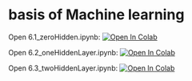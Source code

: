 # basis of Machine learning

Open 6.1_zeroHidden.ipynb: [![Open In Colab](https://colab.research.google.com/assets/colab-badge.svg)](https://colab.research.google.com/github/daiki-matsunaga/MathMeasurement/blob/main/lec06/6.1_zeroHiddenLayer.ipynb)

Open 6.2_oneHiddenLayer.ipynb: [![Open In Colab](https://colab.research.google.com/assets/colab-badge.svg)](https://colab.research.google.com/github/daiki-matsunaga/MathMeasurement/blob/main/lec06/6.2_oneHiddenLayer.ipynb)

Open 6.3_twoHiddenLayer.ipynb: [![Open In Colab](https://colab.research.google.com/assets/colab-badge.svg)](https://colab.research.google.com/github/daiki-matsunaga/MathMeasurement/blob/main/lec06/6.3_twoHiddenLayer.ipynb)
